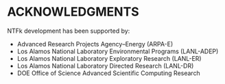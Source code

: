ACKNOWLEDGMENTS
==============

NTFk development has been supported by:

* Advanced Research Projects Agency–Energy (ARPA-E)
* Los Alamos National Laboratory Environmental Programs (LANL-ADEP)
* Los Alamos National Laboratory Exploratory Research (LANL-ER)
* Los Alamos National Laboratory Directed Research (LANL-DR)
* DOE Office of Science Advanced Scientific Computing Research